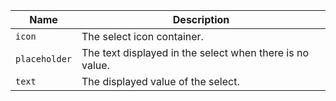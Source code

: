 
| Name | Description |
| --- | --- |
| `icon` | The select icon container. |
| `placeholder` | The text displayed in the select when there is no value. |
| `text` | The displayed value of the select. |

